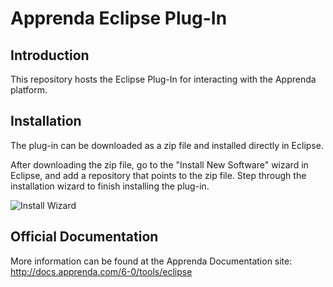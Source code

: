 # Apprenda Eclipse Plug-In

## Introduction
This repository hosts the Eclipse Plug-In for interacting with the Apprenda platform.

## Installation
The plug-in can be downloaded as a zip file and installed directly in Eclipse.

After downloading the zip file, go to the "Install New Software" wizard in Eclipse, and 
add a repository that points to the zip file. Step through the installation wizard to finish
installing the plug-in.

![Install Wizard](http://docs.apprenda.com/images/eclipse/eclipse-install3.jpg)

## Official Documentation
More information can be found at the Apprenda Documentation site: http://docs.apprenda.com/6-0/tools/eclipse
